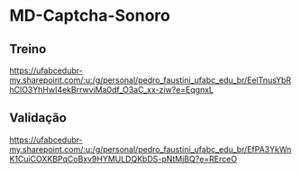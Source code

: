 # MD-Captcha-Sonoro

## Treino
https://ufabcedubr-my.sharepoint.com/:u:/g/personal/pedro_faustini_ufabc_edu_br/EelTnusYbRhClO3YhHwI4ekBrrwviMa0df_O3aC_xx-ziw?e=EqgnxL

## Validação
https://ufabcedubr-my.sharepoint.com/:u:/g/personal/pedro_faustini_ufabc_edu_br/EfPA3YkWnK1CuiCOXKBPqCoBxv9HYMULDQKbDS-pNtMjBQ?e=RErceO

